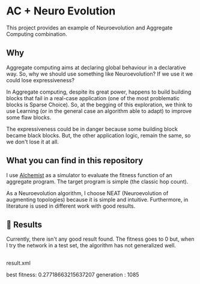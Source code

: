 # AC + Neuro Evolution

This project provides an example of Neuroevolution and Aggregate Computing combination.

## Why

Aggregate computing aims at declaring global behaviour in a declarative way. So, why we should use something like Neuroevolution? If we use it we could lose expressiveness?

In Aggregate computing, despite its great power, happens to build building blocks that fail
in a real-case application (one of the most problematic blocks is Sparse Choice).
So, at the begging of this exploration, we think to use Learning (or in the general case an algorithm able to adapt) to improve some flaw blocks.

The expressiveness could be in danger because some building block became black blocks. But, the other
application logic, remain the same, so we don't lose it at all.

## What you can find in this repository

I use [Alchemist]() as a simulator to evaluate the fitness function of an aggregate program.
The target program is simple (the classic hop count).

As a Neuroevolution algorithm, I choose NEAT (Neuroevolution of augmenting topologies) because it is
simple and intuitive. Furthermore, in literature is used in different work with good results.

## 🔴 Results

Currently, there isn't any good result found. The fitness goes to 0 but, when I try the network in 
a test set, the algorithm has not generalized well.

##

result.xml

best fitness: 0.27718663215637207
generation : 1085